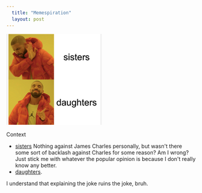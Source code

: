 ```yaml
---
  title: "Memespiration"
  layout: post
---
```



<img src="/assets/sisdaug.jpg" alt="Drake Hotline Bling Meme" style="height: 50%; width:50%;"/>
    
Context
- [sisters](https://en.wikipedia.org/wiki/James_Charles_(internet_personality)) Nothing against James Charles personally, but wasn't there some sort of backlash against Charles for some reason? Am I wrong? Just stick me with whatever the popular opinion is because I don't really know any better.
- [daughters](https://en.wikipedia.org/wiki/Daughters_(band)).

I understand that explaining the joke ruins the joke, bruh. 
